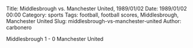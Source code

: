 Title: Middlesbrough vs. Manchester United, 1989/01/02
Date: 1989/01/02 00:00
Category: sports
Tags: football, football scores, Middlesbrough, Manchester United
Slug: middlesbrough-vs-manchester-united
Author: carbonero


Middlesbrough 1 - 0 Manchester United
